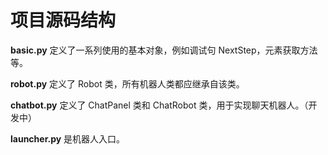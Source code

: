 # 项目源码结构

**basic.py** 定义了一系列使用的基本对象，例如调试句 NextStep，元素获取方法等。

**robot.py** 定义了 Robot 类，所有机器人类都应继承自该类。

**chatbot.py** 定义了 ChatPanel 类和 ChatRobot 类，用于实现聊天机器人。（开发中）

**launcher.py** 是机器人入口。